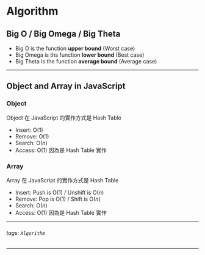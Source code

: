 Algorithm
===

## Big O / Big Omega / Big Theta
* Big O is the function **upper bound** (Worst case)
* Big Omega is ths function **lower bound** (Best case)
* Big Theta is the function **average bound** (Average case)

---

## Object and Array in JavaScript
### Object
Object 在 JavaScript 的實作方式是 Hash Table
* Insert: O(1)
* Remove: O(1)
* Search: O(*n*)
* Access: O(1) 因為是 Hash Table 實作

### Array
Array 在 JavaScript 的實作方式是 Hash Table
* Insert: Push is O(1) / Unshift is O(*n*)
* Remove: Pop is O(1) / Shift is O(*n*)
* Search: O(*n*)
* Access: O(1) 因為是 Hash Table 實作
---
###### tags: `Algorithm` 
---